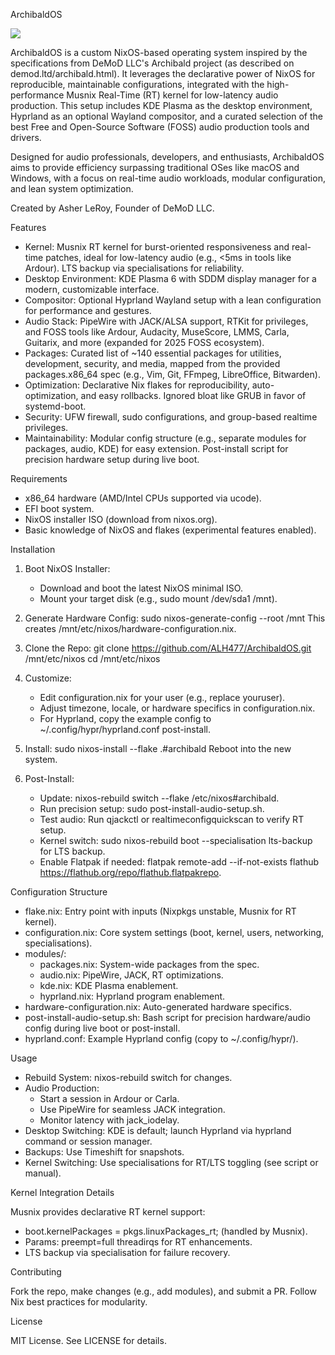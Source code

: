ArchibaldOS

![](https://blog.demod.ltd/content/images/size/w960/2025/04/image_28.jpg)

ArchibaldOS is a custom NixOS-based operating system inspired by the specifications from DeMoD LLC's Archibald project (as described on demod.ltd/archibald.html). It leverages the declarative power of NixOS for reproducible, maintainable configurations, integrated with the high-performance Musnix Real-Time (RT) kernel for low-latency audio production. This setup includes KDE Plasma as the desktop environment, Hyprland as an optional Wayland compositor, and a curated selection of the best Free and Open-Source Software (FOSS) audio production tools and drivers.

Designed for audio professionals, developers, and enthusiasts, ArchibaldOS aims to provide efficiency surpassing traditional OSes like macOS and Windows, with a focus on real-time audio workloads, modular configuration, and lean system optimization.

Created by Asher LeRoy, Founder of DeMoD LLC.

Features

- Kernel: Musnix RT kernel for burst-oriented responsiveness and real-time patches, ideal for low-latency audio (e.g., <5ms in tools like Ardour). LTS backup via specialisations for reliability.
- Desktop Environment: KDE Plasma 6 with SDDM display manager for a modern, customizable interface.
- Compositor: Optional Hyprland Wayland setup with a lean configuration for performance and gestures.
- Audio Stack: PipeWire with JACK/ALSA support, RTKit for privileges, and FOSS tools like Ardour, Audacity, MuseScore, LMMS, Carla, Guitarix, and more (expanded for 2025 FOSS ecosystem).
- Packages: Curated list of ~140 essential packages for utilities, development, security, and media, mapped from the provided packages.x86_64 spec (e.g., Vim, Git, FFmpeg, LibreOffice, Bitwarden).
- Optimization: Declarative Nix flakes for reproducibility, auto-optimization, and easy rollbacks. Ignored bloat like GRUB in favor of systemd-boot.
- Security: UFW firewall, sudo configurations, and group-based realtime privileges.
- Maintainability: Modular config structure (e.g., separate modules for packages, audio, KDE) for easy extension. Post-install script for precision hardware setup during live boot.

Requirements

- x86_64 hardware (AMD/Intel CPUs supported via ucode).
- EFI boot system.
- NixOS installer ISO (download from nixos.org).
- Basic knowledge of NixOS and flakes (experimental features enabled).

Installation

1. Boot NixOS Installer:
   - Download and boot the latest NixOS minimal ISO.
   - Mount your target disk (e.g., sudo mount /dev/sda1 /mnt).

2. Generate Hardware Config:
   sudo nixos-generate-config --root /mnt
   This creates /mnt/etc/nixos/hardware-configuration.nix.

3. Clone the Repo:
   git clone https://github.com/ALH477/ArchibaldOS.git /mnt/etc/nixos
   cd /mnt/etc/nixos

4. Customize:
   - Edit configuration.nix for your user (e.g., replace youruser).
   - Adjust timezone, locale, or hardware specifics in configuration.nix.
   - For Hyprland, copy the example config to ~/.config/hypr/hyprland.conf post-install.

5. Install:
   sudo nixos-install --flake .#archibald
   Reboot into the new system.

6. Post-Install:
   - Update: nixos-rebuild switch --flake /etc/nixos#archibald.
   - Run precision setup: sudo post-install-audio-setup.sh.
   - Test audio: Run qjackctl or realtimeconfigquickscan to verify RT setup.
   - Kernel switch: sudo nixos-rebuild boot --specialisation lts-backup for LTS backup.
   - Enable Flatpak if needed: flatpak remote-add --if-not-exists flathub https://flathub.org/repo/flathub.flatpakrepo.

Configuration Structure

- flake.nix: Entry point with inputs (Nixpkgs unstable, Musnix for RT kernel).
- configuration.nix: Core system settings (boot, kernel, users, networking, specialisations).
- modules/:
  - packages.nix: System-wide packages from the spec.
  - audio.nix: PipeWire, JACK, RT optimizations.
  - kde.nix: KDE Plasma enablement.
  - hyprland.nix: Hyprland program enablement.
- hardware-configuration.nix: Auto-generated hardware specifics.
- post-install-audio-setup.sh: Bash script for precision hardware/audio config during live boot or post-install.
- hyprland.conf: Example Hyprland config (copy to ~/.config/hypr/).

Usage

- Rebuild System: nixos-rebuild switch for changes.
- Audio Production:
  - Start a session in Ardour or Carla.
  - Use PipeWire for seamless JACK integration.
  - Monitor latency with jack_iodelay.
- Desktop Switching: KDE is default; launch Hyprland via hyprland command or session manager.
- Backups: Use Timeshift for snapshots.
- Kernel Switching: Use specialisations for RT/LTS toggling (see script or manual).

Kernel Integration Details

Musnix provides declarative RT kernel support:
- boot.kernelPackages = pkgs.linuxPackages_rt; (handled by Musnix).
- Params: preempt=full threadirqs for RT enhancements.
- LTS backup via specialisation for failure recovery.

Contributing

Fork the repo, make changes (e.g., add modules), and submit a PR. Follow Nix best practices for modularity.

License

MIT License. See LICENSE for details.
